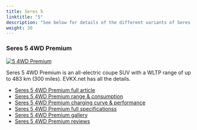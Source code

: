 ```yaml
---
title: Seres 5
linktitle: "5"
description: "See below for details of the different variants of Seres 5"
weight: 30
---
```

### Seres 5 4WD Premium

<a href="5_4wd_premium/"><img src="https://media.evkx.net/multimedia/models/seres/5/5_4wd_premium/main_1_st.jpg" class="img-fluid" alt="5 4WD Premium" ></a>

Seres 5 4WD Premium is an all-electric coupe SUV with a WLTP range of up to 483 km (300 miles). EVKX.net has all the details. 

- [Seres 5 4WD Premium full article](5_4wd_premium/)
- [Seres 5 4WD Premium range & consumption](5_4wd_premium/rangeandconsumption)
- [Seres 5 4WD Premium charging curve & performance](5_4wd_premium/chargingcurve)
- [Seres 5 4WD Premium full specificationss](5_4wd_premium/specifications)
- [Seres 5 4WD Premium gallery](5_4wd_premium/gallery)
- [Seres 5 4WD Premium reviews](5_4wd_premium/reviews)

